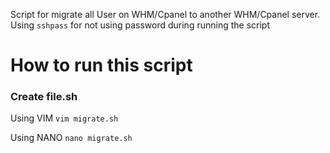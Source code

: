 Script for migrate all User on WHM/Cpanel to another WHM/Cpanel server. Using `sshpass` for not using password during running the script

# How to run this script

### Create file.sh

Using VIM
`vim migrate.sh`

Using NANO
`nano migrate.sh`

